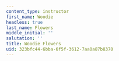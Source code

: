 ```yaml
---
content_type: instructor
first_name: Woodie
headless: true
last_name: Flowers
middle_initial: ''
salutation: ''
title: Woodie Flowers
uid: 323bfc44-6bba-6f5f-3612-7aa0a87b8370
---
```

